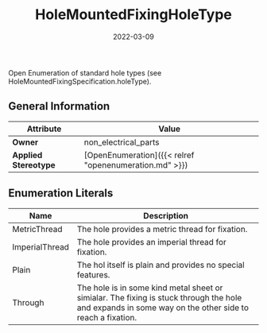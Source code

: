 ﻿---
title: HoleMountedFixingHoleType
toc: false
type: specs
date: "2022-03-09"
draft: false
specification: VEC
version: 2.0.0
documentType: "Recommendation"
elementType: Class
classes:
  - HoleMountedFixingHoleType
menu_name: vec-2.0.0
---
Open Enumeration of standard hole types (see HoleMountedFixingSpecification.holeType).

## General Information

| Attribute               | Value |
|-------------------------|-------|
| **Owner**               | non_electrical_parts |
| **Applied Stereotype**  | [OpenEnumeration]({{< relref "openenumeration.md" >}})<br/>  |

## Enumeration Literals
| Name          | **Description** |
|---------------|-----------------|
| MetricThread | The hole provides a metric thread for fixation. |
| ImperialThread | The hole provides an imperial thread for fixation. |
| Plain | The hol itself is plain and provides no special features. |
| Through | The hole is in some kind metal sheet or simialar. The fixing is stuck through the hole and expands in some way on the other side to reach a fixation. |
